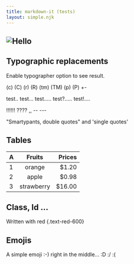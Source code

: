 ```yaml
---
title: markdown-it (tests)
layout: simple.njk
---
```


## ![Hello](/static/images/blue-eyes.jpg)

## Typographic replacements

Enable typographer option to see result.

(c) (C) (r) (R) (tm) (TM) (p) (P) +-

test.. test... test..... test?..... test!....

!!!!!! ???? ,,  -- ---

"Smartypants, double quotes" and 'single quotes'

## Tables

| A   | Fruits     | Prices |
| --- |:----------:| ------:|
| 1   | orange     | $1.20  |
| 2   | apple      | $0.98  |
| 3   | strawberry | $16.00 |

## Class, Id ...

Written with red {.text-red-600}

## Emojis

A simple emoji :-) right in the middle... :D :/ :(
